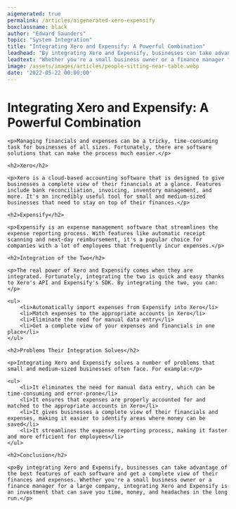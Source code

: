 ```yaml
---
aigenerated: true
permalink: /articles/aigenerated-xero-expensify
boxclassname: black
author: "Edward Saunders"
topic: "System Integration"
title: "Integrating Xero and Expensify: A Powerful Combination"
leadhead: "By integrating Xero and Expensify, businesses can take advantage of the best features of each software and get a complete view of their finances and expenses"
leadtext: "Whether you're a small business owner or a finance manager for a large company, integrating Xero and Expensify is an investment that can save you time, money, and headaches in the long run."
image: /assets/images/articles/people-sitting-near-table.webp
date: '2022-05-22 00:00:00'
---
```

<div class="arttext">	<h1>Integrating Xero and Expensify: A Powerful Combination</h1>
	
	<p>Managing financials and expenses can be a tricky, time-consuming task for businesses of all sizes. Fortunately, there are software solutions that can make the process much easier.</p>
	
	<h2>Xero</h2>
	
	<p>Xero is a cloud-based accounting software that is designed to give businesses a complete view of their financials at a glance. Features include bank reconciliation, invoicing, inventory management, and more. It's an incredibly useful tool for small and medium-sized businesses that need to stay on top of their finances.</p>
	
	<h2>Expensify</h2>
	
	<p>Expensify is an expense management software that streamlines the expense reporting process. With features like automatic receipt scanning and next-day reimbursement, it's a popular choice for companies with a lot of employees that frequently incur expenses.</p>
	
	<h2>Integration of the Two</h2>
	
	<p>The real power of Xero and Expensify comes when they are integrated. Fortunately, integrating the two is quick and easy thanks to Xero's API and Expensify's SDK. By integrating the two, you can:</p>
	
	<ul>
		<li>Automatically import expenses from Expensify into Xero</li>
		<li>Match expenses to the appropriate accounts in Xero</li>
		<li>Eliminate the need for manual data entry</li>
		<li>Get a complete view of your expenses and financials in one place</li>
	</ul>
	
	<h2>Problems Their Integration Solves</h2>
	
	<p>Integrating Xero and Expensify solves a number of problems that small and medium-sized businesses often face. For example:</p>
	
	<ul>
		<li>It eliminates the need for manual data entry, which can be time-consuming and error-prone</li>
		<li>It ensures that expenses are properly accounted for and matched to the appropriate accounts in Xero</li>
		<li>It gives businesses a complete view of their financials and expenses, making it easier to identify areas where money can be saved</li>
		<li>It streamlines the expense reporting process, making it faster and more efficient for employees</li>
	</ul>
	
	<h2>Conclusion</h2>
	
	<p>By integrating Xero and Expensify, businesses can take advantage of the best features of each software and get a complete view of their finances and expenses. Whether you're a small business owner or a finance manager for a large company, integrating Xero and Expensify is an investment that can save you time, money, and headaches in the long run.</p>
</div>